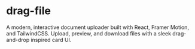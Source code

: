 # drag-file
A modern, interactive document uploader built with React, Framer Motion, and TailwindCSS. Upload, preview, and download files with a sleek drag-and-drop inspired card UI.
